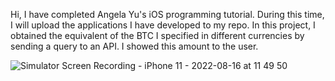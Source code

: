 Hi, I have completed Angela Yu's iOS programming tutorial. During this time, I will upload the applications I have developed to my repo. In this project, I obtained the equivalent of the BTC I specified in different currencies by sending a query to an API. I showed this amount to the user.

![Simulator Screen Recording - iPhone 11 - 2022-08-16 at 11 49 50](https://user-images.githubusercontent.com/85456096/184839089-d852c495-4038-45e1-ad41-f7de658b4991.gif)

